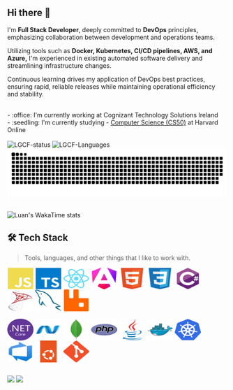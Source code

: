 ## Hi there 👋

<p>I'm <b>Full Stack Developer</b>, deeply committed to <b>DevOps</b> principles, emphasizing collaboration between development and operations teams.</p>
<p>Utilizing tools such as <b>Docker, Kubernetes, CI/CD pipelines, AWS, and Azure,</b> I'm experienced in existing automated software delivery and streamlining infrastructure changes.</p>
<p>Continuous learning drives my application of DevOps best practices, ensuring rapid, reliable releases while maintaining operational efficiency and stability.</p>
<br>
<div style="display: inline_block">
- :office: I'm currently working at Cognizant Technology Solutions Ireland
  <br>
- :seedling: I'm currently studying - <a href="https://cs50.harvard.edu/college/2024/fall/">Computer Science (CS50)</a> at Harvard Online
</div>
<br>
<div style="display: inline_block">
  <img alt="LGCF-status" src="https://lgcf-github-readme-stats.vercel.app/api?username=luangiovani&rank_icon=github&theme=blueberry&include_all_commits=true&show_icons=true&hide=contribs&line_height=29" />
  <img alt="LGCF-Languages" src="https://lgcf-github-readme-stats.vercel.app/api/top-langs/?username=luangiovani&langs_count=8&layout=compact&theme=blueberry&card_width=360">
  <img alt="LGCF-snake" src="https://raw.githubusercontent.com/luangiovani/luangiovani/output/github-contribution-grid-snake-dark.svg">
</div>
<br>

![Luan's WakaTime stats](https://lgcf-github-readme-stats.vercel.app/api/wakatime?username=luangiovani\&layout=compact)

## 🛠️ Tech Stack

  > Tools, languages, and other things that I like to work with.
<div style="display: inline_block">
  <img align="center" alt="LGCF-Js" height="50" width="60" src="https://raw.githubusercontent.com/devicons/devicon/master/icons/javascript/javascript-plain.svg">
  <img align="center" alt="LGCF-Ts" height="50" width="60" src="https://raw.githubusercontent.com/devicons/devicon/master/icons/typescript/typescript-plain.svg">
  <img align="center" alt="LGCF-React" height="50" width="60" src="https://raw.githubusercontent.com/devicons/devicon/master/icons/react/react-original.svg">
  <img align="center" alt="LGCF-Angular" height="50" width="60" src="https://raw.githubusercontent.com/devicons/devicon/master/icons/angular/angular-original.svg">
  <img align="center" alt="LGCF-HTML" height="50" width="60" src="https://raw.githubusercontent.com/devicons/devicon/master/icons/html5/html5-original.svg">
  <img align="center" alt="LGCF-CSS" height="50" width="60" src="https://raw.githubusercontent.com/devicons/devicon/master/icons/css3/css3-original.svg">
  <img align="center" alt="LGCF-Csharp" height="50" width="60" src="https://raw.githubusercontent.com/devicons/devicon/master/icons/csharp/csharp-original.svg">
  <img align="center" alt="LGCF-MSSQL" height="50" width="60" src="https://raw.githubusercontent.com/devicons/devicon/master/icons/microsoftsqlserver/microsoftsqlserver-original.svg">
  <img align="center" alt="LGCF-MySQL" height="50" width="60" src="https://raw.githubusercontent.com/devicons/devicon/master/icons/mysql/mysql-original.svg">
  <img align="center" alt="LGCF-RabbitMQ" height="50" width="60" src="https://raw.githubusercontent.com/devicons/devicon/master/icons/rabbitmq/rabbitmq-original.svg">
  <br><br>
  <img align="center" alt="LGCF-DotNetCore" height="50" width="60" src="https://raw.githubusercontent.com/devicons/devicon/master/icons/dotnetcore/dotnetcore-original.svg" />
  <img align="center" alt="LGCF-DotNet" height="50" width="60" src="https://raw.githubusercontent.com/devicons/devicon/master/icons/dot-net/dot-net-original.svg" />
  <img align="center" alt="LGCF-MongoDB" height="50" width="60" src="https://raw.githubusercontent.com/devicons/devicon/master/icons/mongodb/mongodb-original.svg" />
  <img align="center" alt="LGCF-PHP" height="50" width="60" src="https://raw.githubusercontent.com/devicons/devicon/master/icons/php/php-original.svg" />
  <img align="center" alt="LGCF-Java" height="50" width="60" src="https://raw.githubusercontent.com/devicons/devicon/master/icons/java/java-original.svg" />  
  <img align="center" alt="LGCF-Docker" height="50" width="60" src="https://raw.githubusercontent.com/devicons/devicon/master/icons/docker/docker-original.svg" />  
  <img align="center" alt="LGCF-Kubernetes" height="50" width="60" src="https://raw.githubusercontent.com/devicons/devicon/master/icons/kubernetes/kubernetes-original.svg" />  
  <img align="center" alt="LGCF-AzureDevOps" height="50" width="60" src="https://raw.githubusercontent.com/devicons/devicon/master/icons/azuredevops/azuredevops-original.svg" />  
  <img align="center" alt="LGCF-Ubuntu" height="50" width="60" src="https://raw.githubusercontent.com/devicons/devicon/master/icons/ubuntu/ubuntu-original.svg" />  
  <img align="center" alt="LGCF-Git" height="50" width="60" src="https://raw.githubusercontent.com/devicons/devicon/master/icons/git/git-original.svg" />          
</div>
  
  ##
 
<div> 
    <a href = "mailto:luangiovani@gmail.com"><img src="https://img.shields.io/badge/-Gmail-%23333?style=for-the-badge&logo=gmail&logoColor=white" target="_blank"></a>
    <a href="https://www.linkedin.com/in/luangcfernandes" target="_blank"><img src="https://img.shields.io/badge/-LinkedIn-%230077B5?style=for-the-badge&logo=linkedin&logoColor=white" target="_blank"></a> 
</div>
